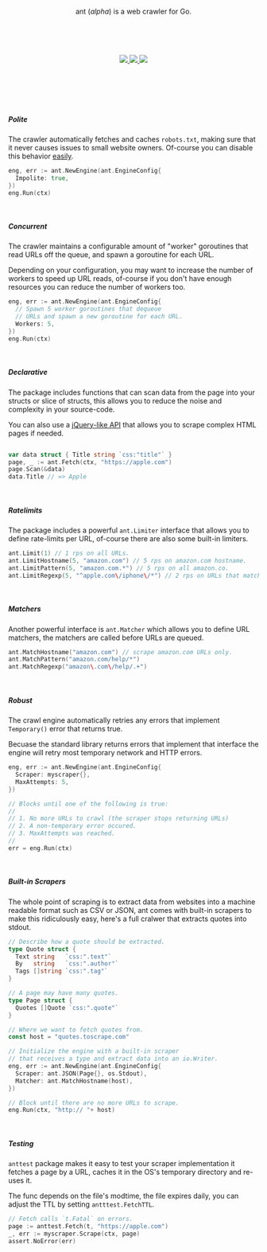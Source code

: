 
<br>
<br>
<br>

<p align=center>
  ant (<em>alpha</em>) is a web crawler for Go.
</p>

<br>
<br>
<br>

<p align=center>
  <a href="https://github.com/yields/ant/workflows/test">
    <img src="https://github.com/yields/ant/workflows/test/badge.svg?event=push" />
  </a>
  <a href="https://pkg.go.dev/github.com/yields/ant">
    <img src="https://pkg.go.dev/badge/github.com/yields/ant" />
  </a>
  <a href="https://goreportcard.com/report/github.com/yields/ant">
    <img src="https://goreportcard.com/badge/github.com/yields/ant" />
  </a>
</p>

<br>
<br>
<br>


<br>

##### Polite

  The crawler automatically fetches and caches `robots.txt`, making sure that
  it never causes issues to small website owners. Of-course you can disable
  this behavior [easily]().

  ```go
  eng, err := ant.NewEngine(ant.EngineConfig{
    Impolite: true,
  })
  eng.Run(ctx)
  ```

<br>

##### Concurrent

  The crawler maintains a configurable amount of "worker" goroutines that read
  URLs off the queue, and spawn a goroutine for each URL.

  Depending on your configuration, you may want to increase the number of workers
  to speed up URL reads, of-course if you don't have enough resources you can reduce
  the number of workers too.

  ```go
  eng, err := ant.NewEngine(ant.EngineConfig{
    // Spawn 5 worker goroutines that dequeue
    // URLs and spawn a new goroutine for each URL.
    Workers: 5,
  })
  eng.Run(ctx)
  ```

<br>

##### Declarative

  The package includes functions that can scan data from the page into your structs
  or slice of structs, this allows you to reduce the noise and complexity in your source-code.

  You can also use a [jQuery-like API]() that allows you to scrape complex HTML pages if needed.

  ```go

  var data struct { Title string `css:"title"` }
  page, _ := ant.Fetch(ctx, "https://apple.com")
  page.Scan(&data)
  data.Title // => Apple
  ```

<br>

##### Ratelimits

  The package includes a powerful `ant.Limiter` interface that allows you to
  define rate-limits per URL, of-course there are also some built-in limiters.

  ```go
  ant.Limit(1) // 1 rps on all URLs.
  ant.LimitHostname(5, "amazon.com") // 5 rps on amazon.com hostname.
  ant.LimitPattern(5, "amazon.com.*") // 5 rps on all amazon.co.
  ant.LimitRegexp(5, "^apple.com\/iphone\/*") // 2 rps on URLs that match.
  ```

<br>

##### Matchers

  Another powerful interface is `ant.Matcher` which allows you to define URL
  matchers, the matchers are called before URLs are queued.

  ```go
  ant.MatchHostname("amazon.com") // scrape amazon.com URLs only.
  ant.MatchPattern("amazon.com/help/*")
  ant.MatchRegexp("amazon\.com\/help/.+")
  ```

<br>

##### Robust

  The crawl engine automatically retries any errors that implement `Temporary()`
  error that returns true.

  Becuase the standard library returns errors that implement that interface
  the engine will retry most temporary network and HTTP errors.

  ```go
  eng, err := ant.NewEngine(ant.EngineConfig{
    Scraper: myscraper{},
    MaxAttempts: 5,
  })

  // Blocks until one of the following is true:
  //
  // 1. No more URLs to crawl (the scraper stops returning URLs)
  // 2. A non-temporary error occured.
  // 3. MaxAttempts was reached.
  //
  err = eng.Run(ctx)
  ```

<br>

##### Built-in Scrapers

  The whole point of scraping is to extract data from websites into a machine readable
  format such as CSV or JSON, ant comes with built-in scrapers to make this ridiculously
  easy, here's a full cralwer that extracts quotes into stdout.

  ```Go
  // Describe how a quote should be extracted.
  type Quote struct {
    Text string   `css:".text"`
    By   string   `css:".author"`
    Tags []string `css:".tag"`
  }

  // A page may have many quotes.
  type Page struct {
    Quotes []Quote `css:".quote"`
  }

  // Where we want to fetch quotes from.
  const host = "quotes.toscrape.com"

  // Initialize the engine with a built-in scraper
  // that receives a type and extract data into an io.Writer.
  eng, err := ant.NewEngine(ant.EngineConfig{
    Scraper: ant.JSON(Page{}, os.Stdout),
    Matcher: ant.MatchHostname(host),
  })

  // Block until there are no more URLs to scrape.
  eng.Run(ctx, "http:// "+ host)
  ```

<br>

##### Testing

  `anttest` package makes it easy to test your scraper implementation
  it fetches a page by a URL, caches it in the OS's temporary directory and re-uses it.

  The func depends on the file's modtime, the file expires daily, you can adjust
  the TTL by setting `antttest.FetchTTL`.

  ```Go
  // Fetch calls `t.Fatal` on errors.
  page := anttest.Fetch(t, "https://apple.com")
  _, err := myscraper.Scrape(ctx, page)
  assert.NoError(err)
  ```

<br>
<br>
